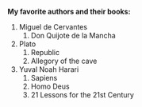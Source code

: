 **My favorite authors and their books:**
1. Miguel de Cervantes
   1. Don Quijote de la Mancha
2. Plato
   1. Republic
   2. Allegory of the cave
3. Yuval Noah Harari
   1. Sapiens
   2. Homo Deus
   3. 21 Lessons for the 21st Century
